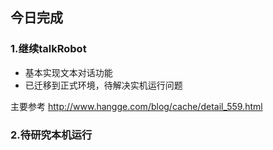 ## 今日完成
### 1.继续talkRobot
- 基本实现文本对话功能
- 已迁移到正式环境，待解决实机运行问题

主要参考 <http://www.hangge.com/blog/cache/detail_559.html>

### 2.待研究本机运行
